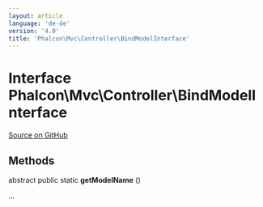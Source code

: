 ```yaml
---
layout: article
language: 'de-de'
version: '4.0'
title: 'Phalcon\Mvc\Controller\BindModelInterface'
---
```

# Interface **Phalcon\Mvc\Controller\BindModelInterface**

<a href="https://github.com/phalcon/cphalcon/tree/v4.0.0/phalcon/mvc/controller/bindmodelinterface.zep" class="btn btn-default btn-sm">Source on GitHub</a>

## Methods

abstract public static **getModelName** ()

...